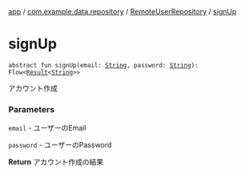 [app](../../index.md) / [com.example.data.repository](../index.md) / [RemoteUserRepository](index.md) / [signUp](./sign-up.md)

# signUp

`abstract fun signUp(email: `[`String`](https://kotlinlang.org/api/latest/jvm/stdlib/kotlin/-string/index.html)`, password: `[`String`](https://kotlinlang.org/api/latest/jvm/stdlib/kotlin/-string/index.html)`): Flow<`[`Result`](../../com.example.domain.model.value/-result/index.md)`<`[`String`](https://kotlinlang.org/api/latest/jvm/stdlib/kotlin/-string/index.html)`>>`

アカウント作成

### Parameters

`email` - ユーザーのEmail

`password` - ユーザーのPassword

**Return**
アカウント作成の結果

